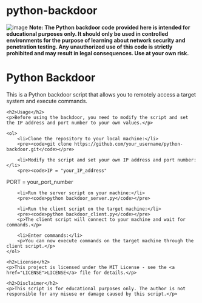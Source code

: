 # python-backdoor
![image](https://user-images.githubusercontent.com/86682458/227705199-8ed9a4a5-9fcc-4d12-8430-5e7335e74e7c.png)
<b>Note: The Python backdoor code provided here is intended for educational purposes only. It should only be used in controlled environments for the purpose of learning about network security and penetration testing. Any unauthorized use of this code is strictly prohibited and may result in legal consequences. Use at your own risk.</b>
<!DOCTYPE html>
<html>
<head>
	<meta charset="UTF-8">
	<title>Python Backdoor</title>
</head>
<body>
	<h1>Python Backdoor</h1>
	<p>This is a Python backdoor script that allows you to remotely access a target system and execute commands.</p>

	<h2>Usage</h2>
	<p>Before using the backdoor, you need to modify the script and set the IP address and port number to your own values.</p>

	<ol>
		<li>Clone the repository to your local machine:</li>
		<pre><code>git clone https://github.com/your_username/python-backdoor.git</code></pre>
		
		<li>Modify the script and set your own IP address and port number:</li>
		<pre><code>IP = "your_IP_address"
PORT = your_port_number</code></pre>

		<li>Run the server script on your machine:</li>
		<pre><code>python backdoor_server.py</code></pre>
		
		<li>Run the client script on the target machine:</li>
		<pre><code>python backdoor_client.py</code></pre>
		<p>The client script will connect to your machine and wait for commands.</p>
		
		<li>Enter commands:</li>
		<p>You can now execute commands on the target machine through the client script.</p>
	</ol>

	<h2>License</h2>
	<p>This project is licensed under the MIT License - see the <a href="LICENSE">LICENSE</a> file for details.</p>

	<h2>Disclaimer</h2>
	<p>This script is for educational purposes only. The author is not responsible for any misuse or damage caused by this script.</p>
</body>
</html>
